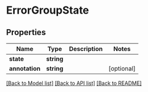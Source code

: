 # ErrorGroupState

## Properties
Name | Type | Description | Notes
------------ | ------------- | ------------- | -------------
**state** | **string** |  | 
**annotation** | **string** |  | [optional] 

[[Back to Model list]](../README.md#documentation-for-models) [[Back to API list]](../README.md#documentation-for-api-endpoints) [[Back to README]](../README.md)

